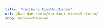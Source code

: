 ```yaml
---
title: "Karibuni EineWeltLaden"
url: /bad-duerrheim/karibuni-eineweltladen/
shop: Gebrauchtwaren
---
```


